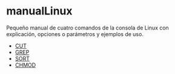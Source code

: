 # manualLinux
Pequeño manual de cuatro comandos de la consola de Linux con explicación, opciones o parámetros y ejemplos de uso.
- [CUT](https://github.com/MishaFre/manualLinux/blob/main/cut.html)
- [GREP](https://github.com/MishaFre/manualLinux/blob/main/grep.html)
- [SORT](https://github.com/MishaFre/manualLinux/blob/main/sort.html)
- [CHMOD](https://github.com/MishaFre/manualLinux/blob/main/chmod.html)
